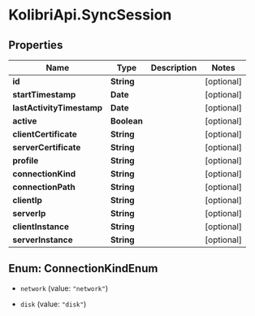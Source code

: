 # KolibriApi.SyncSession

## Properties
Name | Type | Description | Notes
------------ | ------------- | ------------- | -------------
**id** | **String** |  | [optional] 
**startTimestamp** | **Date** |  | [optional] 
**lastActivityTimestamp** | **Date** |  | [optional] 
**active** | **Boolean** |  | [optional] 
**clientCertificate** | **String** |  | [optional] 
**serverCertificate** | **String** |  | [optional] 
**profile** | **String** |  | [optional] 
**connectionKind** | **String** |  | [optional] 
**connectionPath** | **String** |  | [optional] 
**clientIp** | **String** |  | [optional] 
**serverIp** | **String** |  | [optional] 
**clientInstance** | **String** |  | [optional] 
**serverInstance** | **String** |  | [optional] 


<a name="ConnectionKindEnum"></a>
## Enum: ConnectionKindEnum


* `network` (value: `"network"`)

* `disk` (value: `"disk"`)





